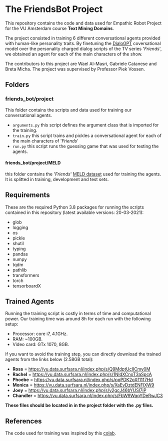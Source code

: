 # The FriendsBot Project
This repository contains the code and data used for Empathic Robot Project for the VU Amsterdam course **Text Mining Domains**.

The project consisted in training 6 different conversational agents provided with human-like personality traits. By finetuning the [DialoGPT](https://github.com/microsoft/DialoGPT) coversational model over the personality charged dialog scripts of the TV series '*Friends*', we obtained an agent for each of the main characters of the show.

The contributors to this project are Wael Al-Masri, Gabriele Catanese and Breta Micha.
The project was supervised by Professor Piek Vossen.

## Folders
### friends_bot/project
This folder contains the scripts and data used for training our conversational agents.

* `arguments.py` this script defines the argument class that is imported for the training.
* `train.py` this script trains and pickles a conversational agent for each of the main characters of '*Friends*'
* `run.py` this script runs the guessing game that was used for testing the agents.

#### friends_bot/project/MELD 
this folder contains the '*Friends*' [MELD dataset](https://github.com/declare-lab/MELD) used for training the agents. It is splitted in training, development and test sets.

## Requirements
These are the required Python 3.8 packages for running the scripts contained in this repository (latest available versions: 20-03-2021):
* glob
* logging
* os
* pickle
* shutil
* typing
* pandas
* numpy
* tqdm
* pathlib 
* transformers 
* torch
* tensorboardX 

## Trained Agents
Running the training script is costly in terms of time and computational power. Our training time was around 8h for each run with the following setup:  
* Processor: core i7, 4.1GHz.
* RAM: ~100GB.
* Video card: GTx 1070, 8GB.  

If you want to avoid the training step, you can directly download the trained agents from the links below (2.58GB total):
* **Ross** = https://vu.data.surfsara.nl/index.php/s/Q9MdptUcIICmy0M
* **Rachel** = https://vu.data.surfsara.nl/index.php/s/1NldXCnoT3aSpcA
* **Phoebe** = https://vu.data.surfsara.nl/index.php/s/pqPDK2oXf1117Hd
* **Monica** = https://vu.data.surfsara.nl/index.php/s/XaEvDztdENFlXW9
* **Joey** = https://vu.data.surfsara.nl/index.php/s/v2gcJ46bYUSl7iP
* **Chandler** = https://vu.data.surfsara.nl/index.php/s/FbW9WqpYDeRwJC3

**These files should be located in in the project folder with the .py files.**

## References
The code used for training was inspired by this [colab](https://colab.research.google.com/drive/15wa925dj7jvdvrz8_z3vU7btqAFQLVlG#scrollTo=78afhsngLZMw).

